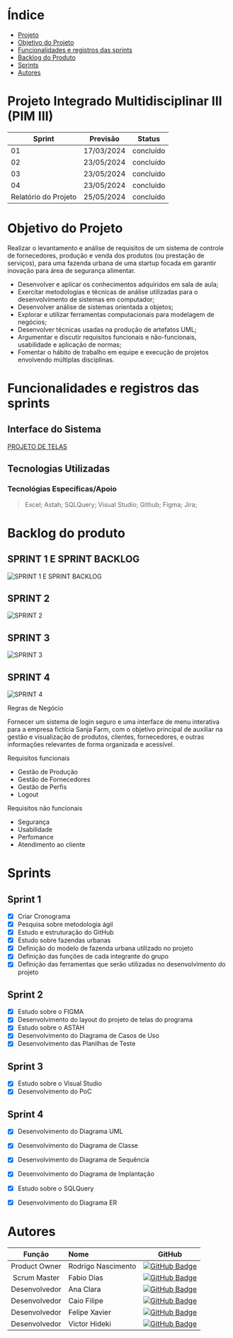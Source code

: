 # Índice

* [Projeto](#projeto-template)
* [Objetivo do Projeto](#objetivo-do-projeto)
* [Funcionalidades e registros das sprints](#Funcionalidades-e-registros-das-sprints)
* [Backlog do Produto](#Backlog-do-Produto)
* [Sprints](#Sprints)
* [Autores](#autores)

# Projeto Integrado Multidisciplinar III (PIM III) 

Sprint | Previsão | Status|
|------|--------|------|
|01 | 17/03/2024 | concluído| 
|02| 23/05/2024  | concluído |
|03| 23/05/2024 | concluído|
|04| 23/05/2024 | concluído |
|Relatório do Projeto| 25/05/2024 | concluído |


# Objetivo do Projeto
Realizar o levantamento e análise de requisitos de um sistema de controle de fornecedores, produção e venda dos produtos (ou prestação de serviços), para uma fazenda urbana de uma startup focada em garantir inovação para área de segurança alimentar.
* Desenvolver e aplicar os conhecimentos adquiridos em sala de aula;
*	Exercitar metodologias e técnicas de análise utilizadas para o desenvolvimento de sistemas em computador;
*	Desenvolver análise de sistemas orientada a objetos;
*	Explorar e utilizar ferramentas computacionais para modelagem de negócios;
*	Desenvolver técnicas usadas na produção de artefatos UML;
*	Argumentar e discutir requisitos funcionais e não-funcionais, usabilidade e aplicação de normas; 
* Fomentar o hábito de trabalho em equipe e execução de projetos envolvendo múltiplas disciplinas.


# Funcionalidades e registros das sprints

## Interface do Sistema

[PROJETO DE TELAS](https://www.figma.com/proto/aT7BVfxnM8l5GNDW6j8t3i/PIM-III?node-id=1-2&t=viV6BQr1TnmGnNl5-0&scaling=contain&page-id=0%3A1&starting-point-node-id=1%3A2)


## Tecnologias Utilizadas
  ### Tecnológias Específicas/Apoio
> Excel;
> Astah;
> SQLQuery;
> Visual Studio;
> Github;
> Figma;
> Jira;
  

# Backlog do produto

 ## SPRINT 1 E SPRINT BACKLOG
![SPRINT 1 E SPRINT BACKLOG](https://github.com/SanjaCity-Dev/PIM-III/assets/142556863/e857b971-5304-42f7-8948-c5f67efdb927)

 ## SPRINT 2
![SPRINT 2](https://github.com/SanjaCity-Dev/PIM-III/assets/142556863/bd3fdc61-bcd9-478f-9b57-77e82a76c8dd)

 ## SPRINT 3
![SPRINT 3](https://github.com/SanjaCity-Dev/PIM-III/assets/142556863/281b2ffe-6cd0-4450-8608-956203472b26)

 ## SPRINT 4
![SPRINT 4](https://github.com/SanjaCity-Dev/PIM-III/assets/142556863/db31b2e3-ff76-4c2a-b032-a8d5944dc04c)

Regras de Negócio

Fornecer um sistema de login seguro e uma interface de menu interativa para a empresa fictícia Sanja Farm, com o objetivo principal de auxiliar na gestão e visualização de produtos, clientes, fornecedores, e outras informações relevantes de forma organizada e acessível.

Requisitos funcionais 
- Gestão de Produção  
- Gestão de Fornecedores
- Gestão de Perfis
- Logout

Requisitos não funcionais
- Segurança 
- Usabilidade
- Perfomance
- Atendimento ao cliente  

# Sprints

## Sprint 1
- [x] Criar Cronograma
- [x] Pesquisa sobre metodologia ágil
- [x] Estudo e estruturação do GitHub
- [x] Estudo sobre fazendas urbanas
- [X] Definição do modelo de fazenda urbana utilizado no projeto
- [X] Definição das funções de cada integrante do grupo
- [X] Definição das ferramentas que serão utilizadas no desenvolvimento do projeto

## Sprint 2
- [X] Estudo sobre o FIGMA
- [X] Desenvolvimento do layout do projeto de telas do programa
- [X] Estudo sobre o ASTAH
- [X] Desenvolvimento do Diagrama de Casos de Uso
- [X] Desenvolvimento das Planilhas de Teste

## Sprint 3
- [X] Estudo sobre o Visual Studio
- [X] Desenvolvimento do PoC

## Sprint 4
- [X] Desenvolvimento do Diagrama UML
- [X] Desenvolvimento do Diagrama de Classe
- [X] Desenvolvimento do Diagrama de Sequência
- [X] Desenvolvimento do Diagrama de Implantação
- [X] Estudo sobre o SQLQuery
- [X] Desenvolvimento do Diagrama ER


</details>

# Autores
|    Função     | Nome                                  |                                                                                                                                                       GitHub                                                                                                                                                      |
| :-----------: | :------------------------------------ | :-------------------------------------------------------------------------------------------------------------------------------------------------------------------------------------------------------------------------------------------------------------------------------------------------------------------------: |
| Product Owner |  Rodrigo Nascimento |    [![GitHub Badge](https://img.shields.io/badge/GitHub-111217?style=flat-square&logo=github&logoColor=white)](https://github.com/ROdr1gODev) |
| Scrum Master  | Fabio Dias |             [![GitHub Badge](https://img.shields.io/badge/GitHub-111217?style=flat-square&logo=github&logoColor=white)](https://github.com/Fabiodiasjr) |
| Desenvolvedor  | Ana Clara |             [![GitHub Badge](https://img.shields.io/badge/GitHub-111217?style=flat-square&logo=github&logoColor=white)](https://github.com/AninhaDias) |
| Desenvolvedor | Caio Filipe |            [![GitHub Badge](https://img.shields.io/badge/GitHub-111217?style=flat-square&logo=github&logoColor=white)](https://github.com/caiofilipesc/caiofilipe) |
|  Desenvolvedor  | Felipe Xavier |        [![GitHub Badge](https://img.shields.io/badge/GitHub-111217?style=flat-square&logo=github&logoColor=white)](https://github.com/fehxavier) |
|  Desenvolvedor  | Victor Hideki |        [![GitHub Badge](https://img.shields.io/badge/GitHub-111217?style=flat-square&logo=github&logoColor=white)](https://github.com/vsHideki) |
